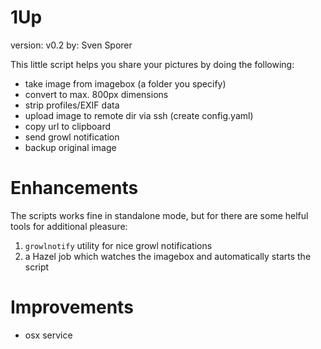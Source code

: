 1Up
===
version: v0.2
by: Sven Sporer

This little script helps you share your pictures by doing the following:

* take image from imagebox (a folder you specify)
* convert to max. 800px dimensions
* strip profiles/EXIF data
* upload image to remote dir via ssh (create config.yaml)
* copy url to clipboard
* send growl notification
* backup original image


# Enhancements
The scripts works fine in standalone mode, but for there are some helful tools
for additional pleasure:

1. `growlnotify` utility for nice growl notifications
2. a Hazel job which watches the imagebox and automatically starts the script


# Improvements

* osx service

